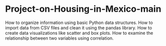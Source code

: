 # Project-on-Housing-in-Mexico-main
How to organize information using basic Python data structures.
How to import data from CSV files and clean it using the pandas library.
How to create data visualizations like scatter and box plots.
How to examine the relationship between two variables using correlation.
